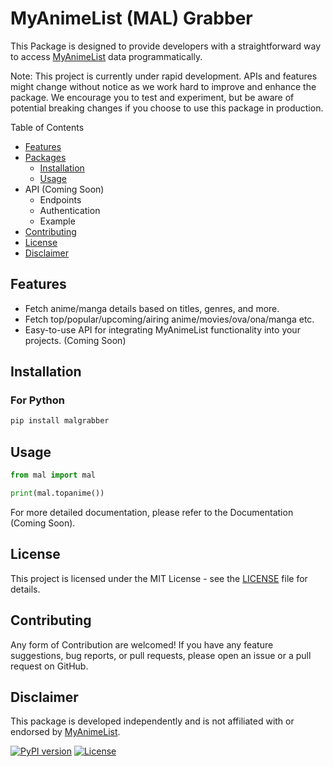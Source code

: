 # MyAnimeList (MAL) Grabber
This Package is designed to provide developers with a straightforward way to access [MyAnimeList](https://myanimelist.net/) data programmatically.

Note: This project is currently under rapid development. APIs and features might change without notice as we work hard to improve and enhance the package. We encourage you to test and experiment, but be aware of potential breaking changes if you choose to use this package in production.

Table of Contents
- [Features](#features)
- [Packages](#packages)
  - [Installation](#Installation)
  - [Usage](#Usage)
- API (Coming Soon)
  - Endpoints
  - Authentication
  - Example
- [Contributing](#Contributing)
- [License](#License)
- [Disclaimer](#Disclaimer)

## Features

- Fetch anime/manga details based on titles, genres, and more.
- Fetch top/popular/upcoming/airing anime/movies/ova/ona/manga etc.
- Easy-to-use API for integrating MyAnimeList functionality into your projects. (Coming Soon)

## Installation

### For Python
```sh
pip install malgrabber
```
## Usage
```python
from mal import mal

print(mal.topanime())
```
For more detailed documentation, please refer to the Documentation (Coming Soon).

## License
This project is licensed under the MIT License - see the [LICENSE](LICENSE) file for details.

## Contributing
Any form of Contribution are welcomed! If you have any feature suggestions, bug reports, or pull requests, please open an issue or a pull request on GitHub.

## Disclaimer
This package is developed independently and is not affiliated with or endorsed by [MyAnimeList](https://myanimelist.net/).

[![PyPI version](https://badge.fury.io/py/malgrabber.svg)](https://pypi.org/project/mediafiregrabber/) [![License](https://img.shields.io/badge/License-MIT-blue.svg)](https://opensource.org/licenses/MIT)
